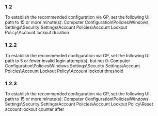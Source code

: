 ### 1.2  
To establish the recommended configuration via GP, set the following UI path to 15 or 
more minute(s): 
Computer Configuration\Policies\Windows Settings\Security Settings\Account 
Policies\Account Lockout Policy\Account lockout duration 
### 1.2.2  
To establish the recommended configuration via GP, set the following UI path to 5 or 
fewer invalid login attempt(s), but not 0: 
Computer Configuration\Policies\Windows Settings\Security Settings\Account 
Policies\Account Lockout Policy\Account lockout threshold 
### 1.2.3  
To establish the recommended configuration via GP, set the following UI path to 15 or 
more minute(s): 
Computer Configuration\Policies\Windows Settings\Security Settings\Account 
Policies\Account Lockout Policy\Reset account lockout counter after 
